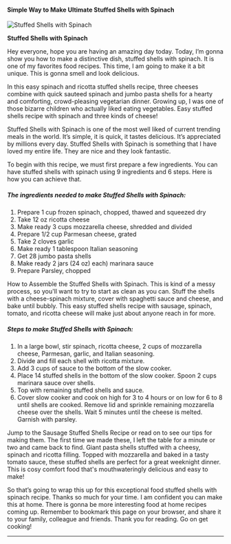             

#### Simple Way to Make Ultimate Stuffed Shells with Spinach

![Stuffed Shells with Spinach](https://img-global.cpcdn.com/recipes/8804d0a37c810f1d/751x532cq70/stuffed-shells-with-spinach-recipe-main-photo.jpg)

**Stuffed Shells with Spinach**

Hey everyone, hope you are having an amazing day today. Today, I’m gonna show you how to make a distinctive dish, stuffed shells with spinach. It is one of my favorites food recipes. This time, I am going to make it a bit unique. This is gonna smell and look delicious.

In this easy spinach and ricotta stuffed shells recipe, three cheeses combine with quick sauteed spinach and jumbo pasta shells for a hearty and comforting, crowd-pleasing vegetarian dinner. Growing up, I was one of those bizarre children who actually liked eating vegetables. Easy stuffed shells recipe with spinach and three kinds of cheese!

Stuffed Shells with Spinach is one of the most well liked of current trending meals in the world. It’s simple, it is quick, it tastes delicious. It’s appreciated by millions every day. Stuffed Shells with Spinach is something that I have loved my entire life. They are nice and they look fantastic.

To begin with this recipe, we must first prepare a few ingredients. You can have stuffed shells with spinach using 9 ingredients and 6 steps. Here is how you can achieve that.

##### The ingredients needed to make Stuffed Shells with Spinach:

1.  Prepare 1 cup frozen spinach, chopped, thawed and squeezed dry
2.  Take 12 oz ricotta cheese
3.  Make ready 3 cups mozzarella cheese, shredded and divided
4.  Prepare 1/2 cup Parmesan cheese, grated
5.  Take 2 cloves garlic
6.  Make ready 1 tablespoon Italian seasoning
7.  Get 28 jumbo pasta shells
8.  Make ready 2 jars (24 oz) each) marinara sauce
9.  Prepare Parsley, chopped

How to Assemble the Stuffed Shells with Spinach. This is kind of a messy process, so you'll want to try to start as clean as you can. Stuff the shells with a cheese-spinach mixture, cover with spaghetti sauce and cheese, and bake until bubbly. This easy stuffed shells recipe with sausage, spinach, tomato, and ricotta cheese will make just about anyone reach in for more.

##### Steps to make Stuffed Shells with Spinach:

1.  In a large bowl, stir spinach, ricotta cheese, 2 cups of mozzarella cheese, Parmesan, garlic, and Italian seasoning.
2.  Divide and fill each shell with ricotta mixture.
3.  Add 3 cups of sauce to the bottom of the slow cooker.
4.  Place 14 stuffed shells in the bottom of the slow cooker. Spoon 2 cups marinara sauce over shells.
5.  Top with remaining stuffed shells and sauce.
6.  Cover slow cooker and cook on high for 3 to 4 hours or on low for 6 to 8 until shells are cooked. Remove lid and sprinkle remaining mozzarella cheese over the shells. Wait 5 minutes until the cheese is melted. Garnish with parsley.

Jump to the Sausage Stuffed Shells Recipe or read on to see our tips for making them. The first time we made these, I left the table for a minute or two and came back to find. Giant pasta shells stuffed with a cheesy, spinach and ricotta filling. Topped with mozzarella and baked in a tasty tomato sauce, these stuffed shells are perfect for a great weeknight dinner. This is cosy comfort food that's mouthwateringly delicious and easy to make!

So that’s going to wrap this up for this exceptional food stuffed shells with spinach recipe. Thanks so much for your time. I am confident you can make this at home. There is gonna be more interesting food at home recipes coming up. Remember to bookmark this page on your browser, and share it to your family, colleague and friends. Thank you for reading. Go on get cooking!

* * *